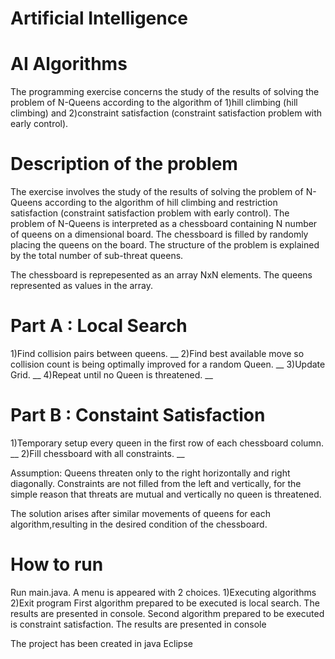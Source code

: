  
   # Artificial Intelligence
 # AI Algorithms

The programming exercise concerns the study of the results of solving the problem of N-Queens according to the algorithm of 1)hill climbing (hill climbing) and 2)constraint satisfaction (constraint satisfaction problem with early control).

# Description of the problem
The exercise involves the study of the results of solving the problem of N-Queens according to the algorithm of hill climbing and restriction satisfaction (constraint satisfaction problem with early control). The problem of N-Queens is interpreted as a chessboard containing N number of queens on a dimensional board. The chessboard is filled by randomly placing the queens on the board. The structure of the problem is explained by the total number of sub-threat queens.

The chessboard is reprepesented as an array NxN elements.
The queens represented as values in the array.


# Part A : Local Search
1)Find collision pairs between queens. __
2)Find best available move so collision count is being optimally improved for a random Queen. __
3)Update Grid. __
4)Repeat until no Queen is threatened. __

# Part B : Constaint Satisfaction
1)Temporary setup every queen in the first row of each chessboard column. __
2)Fill chessboard with all constraints. __

Assumption:
Queens threaten only to the right horizontally and right diagonally. Constraints are not filled from the left and vertically, for the simple reason that threats are mutual and vertically no queen is threatened.

The solution arises after similar movements of queens for each algorithm,resulting in the desired condition of the chessboard.

# How to run
Run main.java. A menu is appeared with 2 choices.
1)Executing algorithms
2)Exit program
First algorithm prepared to be executed is local search. The results are presented in console.
Second algorithm prepared to be executed is constraint satisfaction. The results are presented in console

The project has been created in java Eclipse
